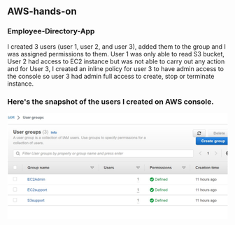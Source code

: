 ## AWS-hands-on
### Employee-Directory-App
I created 3 users (user 1, user 2, and user 3), added them to the group and I was assigned permissions to them. User 1 was only able to read S3 bucket, User 2 had access to EC2 instance but was not able to carry out any action and for User 3, I created an inline policy for user 3 to have admin access to the console so user 3 had admin full access to create, stop or terminate instance.


### Here's the snapshot of the users I created on AWS console.

![employee directory app](employee-directory.jpg)
